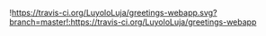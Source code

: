 !https://travis-ci.org/LuyoloLuja/greetings-webapp.svg?branch=master!:https://travis-ci.org/LuyoloLuja/greetings-webapp